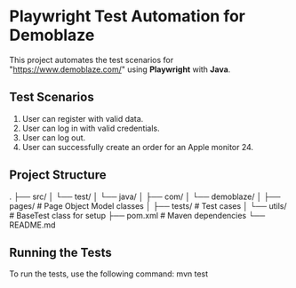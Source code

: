 # Playwright Test Automation for Demoblaze
This project automates the test scenarios for "https://www.demoblaze.com/" using **Playwright** with **Java**.

## Test Scenarios
1. User can register with valid data.
2. User can log in with valid credentials.
3. User can log out.
4. User can successfully create an order for an Apple monitor 24.

## Project Structure
. ├── src/ │ └── test/ │ └── java/ │ ├── com/ │ └── demoblaze/ │ ├── pages/ # Page Object Model classes │ ├── tests/ # Test cases │ └── utils/ # BaseTest class for setup ├── pom.xml # Maven dependencies └── README.md


## Running the Tests
To run the tests, use the following command:
mvn test
